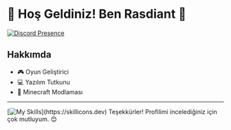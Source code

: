# 🌟 Hoş Geldiniz! Ben Rasdiant 🌟

[![Discord Presence](https://lanyard.kyrie25.dev/api/792695738693451796)](https://discord.com/users/792695738693451796)

## Hakkımda

- 🎮 Oyun Geliştirici  
- 💻 Yazılım Tutkunu  
- 🎵 Minecraft Modlaması
---
[![My Skills](https://skillicons.dev/icons?i=js,html,css,ae,au,ai,pe,pr,blender,bootstrap,c,cs,gitlab,unity,vscode,visualstudio,)](https://skillicons.dev)
Teşekkürler! Profilimi incelediğiniz için çok mutluyum. 😊
